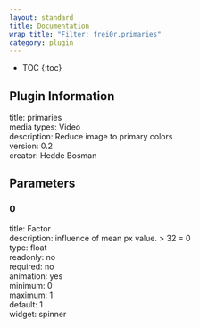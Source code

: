 ```yaml
---
layout: standard
title: Documentation
wrap_title: "Filter: frei0r.primaries"
category: plugin
---
```

* TOC
{:toc}

## Plugin Information

title: primaries  
media types:
Video  
description: Reduce image to primary colors  
version: 0.2  
creator: Hedde Bosman  

## Parameters

### 0

title: Factor    
description:
influence of mean px value. &gt; 32 = 0  
type: float  
readonly: no  
required: no  
animation: yes  
minimum: 0  
maximum: 1  
default: 1  
widget: spinner  

